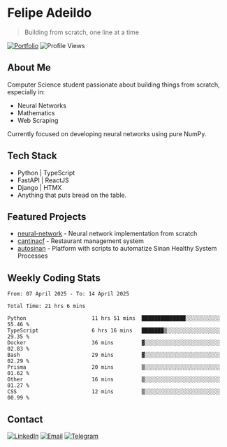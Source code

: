 # Felipe Adeildo
> Building from scratch, one line at a time

[![Portfolio](https://img.shields.io/badge/Portfolio-felipeadeildo.com-FF6B6B?style=flat-square&logo=firefox&logoColor=white)](https://felipeadeildo.com)
![Profile Views](https://komarev.com/ghpvc/?username=felipeadeildo&style=flat-square&color=FF6B6B)

## About Me
Computer Science student passionate about building things from scratch, especially in:
- Neural Networks
- Mathematics
- Web Scraping

Currently focused on developing neural networks using pure NumPy.

## Tech Stack
- Python  | TypeScript
- FastAPI | ReactJS
- Django  | HTMX
- Anything that puts bread on the table.

## Featured Projects
- [neural-network](https://github.com/felipeadeildo/neural-network) - Neural network implementation from scratch
- [cantinacf](https://github.com/felipeadeildo/cantinacf) - Restaurant management system
- [autosinan](https://github.com/felipeadeildo/autosinan) - Platform with scripts to automatize Sinan Healthy System Processes

## Weekly Coding Stats
<!--START_SECTION:waka-->

```ansi
From: 07 April 2025 - To: 14 April 2025

Total Time: 21 hrs 6 mins

Python                     11 hrs 51 mins  ██████████████░░░░░░░░░░░   55.46 %
TypeScript                 6 hrs 16 mins   ███████▒░░░░░░░░░░░░░░░░░   29.35 %
Docker                     36 mins         ▓░░░░░░░░░░░░░░░░░░░░░░░░   02.83 %
Bash                       29 mins         ▓░░░░░░░░░░░░░░░░░░░░░░░░   02.29 %
Prisma                     20 mins         ▒░░░░░░░░░░░░░░░░░░░░░░░░   01.62 %
Other                      16 mins         ▒░░░░░░░░░░░░░░░░░░░░░░░░   01.27 %
CSS                        12 mins         ▒░░░░░░░░░░░░░░░░░░░░░░░░   00.99 %
```

<!--END_SECTION:waka-->

## Contact
[![LinkedIn](https://img.shields.io/badge/LinkedIn-felipeadeildo-0077B5?style=flat-square&logo=linkedin&logoColor=white)](https://linkedin.com/in/felipeadeildo)
[![Email](https://img.shields.io/badge/Email-contato@felipeadeildo.com-D14836?style=flat-square&logo=gmail&logoColor=white)](mailto:contato@felipeadeildo.com)
[![Telegram](https://img.shields.io/badge/Telegram-felipeadeildo-2CA5E0?style=flat-square&logo=telegram&logoColor=white)](https://t.me/felipeadeildo)
